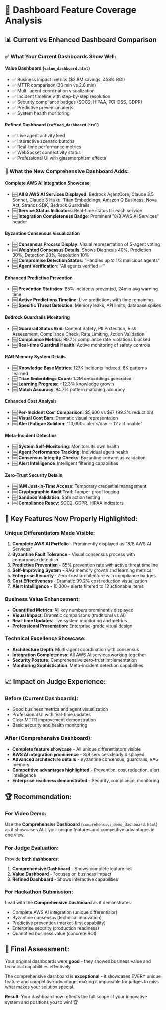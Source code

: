 # 🎯 Dashboard Feature Coverage Analysis

## 📊 Current vs Enhanced Dashboard Comparison

### ✅ **What Your Current Dashboards Show Well:**

#### **Value Dashboard (`value_dashboard.html`)**

- ✅ Business impact metrics ($2.8M savings, 458% ROI)
- ✅ MTTR comparison (30 min vs 2.8 min)
- ✅ Multi-agent coordination visualization
- ✅ Incident timeline with step-by-step resolution
- ✅ Security compliance badges (SOC2, HIPAA, PCI-DSS, GDPR)
- ✅ Predictive prevention alerts
- ✅ System health monitoring

#### **Refined Dashboard (`refined_dashboard.html`)**

- ✅ Live agent activity feed
- ✅ Interactive scenario buttons
- ✅ Real-time performance metrics
- ✅ WebSocket connectivity status
- ✅ Professional UI with glassmorphism effects

### 🚀 **What the New Comprehensive Dashboard Adds:**

#### **Complete AWS AI Integration Showcase**

- 🆕 **All 8 AWS AI Services Displayed**: Bedrock AgentCore, Claude 3.5 Sonnet, Claude 3 Haiku, Titan Embeddings, Amazon Q Business, Nova Act, Strands SDK, Bedrock Guardrails
- 🆕 **Service Status Indicators**: Real-time status for each service
- 🆕 **Integration Completeness Badge**: Prominent "8/8 AWS AI Services" header

#### **Byzantine Consensus Visualization**

- 🆕 **Consensus Process Display**: Visual representation of 5-agent voting
- 🆕 **Weighted Consensus Details**: Shows Diagnosis 40%, Prediction 30%, Detection 20%, Resolution 10%
- 🆕 **Compromise Detection Status**: "Handles up to 1/3 malicious agents"
- 🆕 **Agent Verification**: "All agents verified ✅"

#### **Enhanced Predictive Prevention**

- 🆕 **Prevention Statistics**: 85% incidents prevented, 24min avg warning time
- 🆕 **Active Predictions Timeline**: Live predictions with time remaining
- 🆕 **Specific Threat Detection**: Memory leaks, API limits, database spikes

#### **Bedrock Guardrails Monitoring**

- 🆕 **Guardrail Status Grid**: Content Safety, PII Protection, Risk Assessment, Compliance Check, Rate Limiting, Action Validation
- 🆕 **Compliance Metrics**: 99.7% compliance rate, violations blocked
- 🆕 **Real-time Guardrail Health**: Active monitoring of safety controls

#### **RAG Memory System Details**

- 🆕 **Knowledge Base Metrics**: 127K incidents indexed, 8K patterns learned
- 🆕 **Titan Embeddings Count**: 1.2M embeddings generated
- 🆕 **Learning Progress**: +12.3% knowledge growth
- 🆕 **Match Accuracy**: 94.7% pattern matching accuracy

#### **Enhanced Cost Analysis**

- 🆕 **Per-Incident Cost Comparison**: $5,600 vs $47 (99.2% reduction)
- 🆕 **Visual Cost Bars**: Dramatic visual representation
- 🆕 **Alert Fatigue Solution**: "10,000+ alerts/day → 12 actionable"

#### **Meta-Incident Detection**

- 🆕 **System Self-Monitoring**: Monitors its own health
- 🆕 **Agent Performance Tracking**: Individual agent health
- 🆕 **Consensus Integrity Checks**: Byzantine consensus validation
- 🆕 **Alert Intelligence**: Intelligent filtering capabilities

#### **Zero-Trust Security Details**

- 🆕 **IAM Just-in-Time Access**: Temporary credential management
- 🆕 **Cryptographic Audit Trail**: Tamper-proof logging
- 🆕 **Sandbox Validation**: Safe action testing
- 🆕 **Compliance Ready**: SOC2, GDPR, HIPAA indicators

## 🎯 **Key Features Now Properly Highlighted:**

### **Unique Differentiators Made Visible:**

1. **Complete AWS AI Portfolio** - Prominently displayed as "8/8 AWS AI Services"
2. **Byzantine Fault Tolerance** - Visual consensus process with compromise detection
3. **Predictive Prevention** - 85% prevention rate with active threat timeline
4. **Self-Improving System** - RAG memory growth and learning metrics
5. **Enterprise Security** - Zero-trust architecture with compliance badges
6. **Cost Effectiveness** - Dramatic 99.2% cost reduction visualization
7. **Alert Intelligence** - 10,000+ alerts filtered to 12 actionable items

### **Business Value Enhancement:**

- **Quantified Metrics**: All key numbers prominently displayed
- **Visual Impact**: Dramatic comparisons (traditional vs AI)
- **Real-time Updates**: Live system monitoring and metrics
- **Professional Presentation**: Enterprise-grade visual design

### **Technical Excellence Showcase:**

- **Architecture Depth**: Multi-agent coordination with consensus
- **Integration Completeness**: All AWS AI services working together
- **Security Posture**: Comprehensive zero-trust implementation
- **Monitoring Sophistication**: Meta-incident detection capabilities

## 📈 **Impact on Judge Experience:**

### **Before (Current Dashboards):**

- Good business metrics and agent visualization
- Professional UI with real-time updates
- Clear MTTR improvement demonstration
- Basic security and health monitoring

### **After (Comprehensive Dashboard):**

- **Complete feature showcase** - All unique differentiators visible
- **AWS AI integration prominence** - 8/8 services clearly displayed
- **Advanced architecture details** - Byzantine consensus, guardrails, RAG memory
- **Competitive advantages highlighted** - Prevention, cost reduction, alert intelligence
- **Enterprise readiness demonstrated** - Security, compliance, monitoring

## 🏆 **Recommendation:**

### **For Video Demo:**

Use the **Comprehensive Dashboard** (`comprehensive_demo_dashboard.html`) as it showcases ALL your unique features and competitive advantages in one view.

### **For Judge Evaluation:**

Provide **both dashboards**:

1. **Comprehensive Dashboard** - Shows complete feature set
2. **Value Dashboard** - Focuses on business impact
3. **Refined Dashboard** - Shows interactive capabilities

### **For Hackathon Submission:**

Lead with the **Comprehensive Dashboard** as it demonstrates:

- Complete AWS AI integration (unique differentiator)
- Byzantine consensus (technical innovation)
- Predictive prevention (market-first capability)
- Enterprise security (production readiness)
- Quantified business value (concrete ROI)

## 🎯 **Final Assessment:**

Your original dashboards were **good** - they showed business value and technical capabilities effectively.

The comprehensive dashboard is **exceptional** - it showcases EVERY unique feature and competitive advantage, making it impossible for judges to miss what makes your solution special.

**Result**: Your dashboard now reflects the full scope of your innovative system and positions you to win! 🏆
